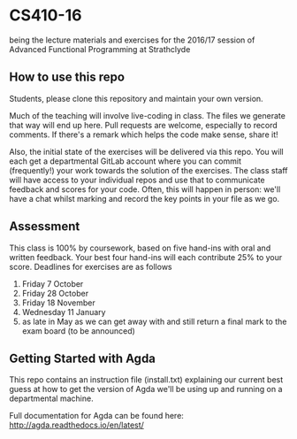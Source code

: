 # CS410-16
being the lecture materials and exercises for the 2016/17 session of Advanced Functional Programming at Strathclyde

## How to use this repo

Students, please clone this repository and maintain your own version.

Much of the teaching will involve live-coding in class. The files we generate that way will end up here. Pull requests are welcome, especially to record comments. If there's a remark which helps the code make sense, share it!

Also, the initial state of the exercises will be delivered via this repo. You will each get a departmental GitLab account where you can commit (frequently!) your work towards the solution of the exercises. The class staff will have access to your individual repos and use that to communicate feedback and scores for your code. Often, this will happen in person: we'll have a chat whilst marking and record the key points in your file as we go.

## Assessment

This class is 100% by coursework, based on five hand-ins with oral and written feedback. Your best four hand-ins will each contribute 25% to your score. Deadlines for exercises are as follows

  1. Friday     7 October
  2. Friday    28 October
  3. Friday    18 November
  4. Wednesday 11 January
  5. as late in May as we can get away with and still return a final mark to the exam board (to be announced)

## Getting Started with Agda

This repo contains an instruction file (install.txt) explaining our current best guess at how to get the version of Agda we'll be using up and running on a departmental machine.

Full documentation for Agda can be found here: http://agda.readthedocs.io/en/latest/
